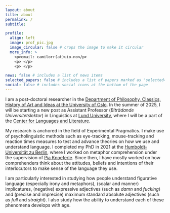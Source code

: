 ```yaml
---
layout: about
title: about
permalink: /
subtitle:   

profile:
  align: left
  image: prof_pic.jpg
  image_circular: false # crops the image to make it circular
  more_info: >
    <p>email: camilorr(at)uio.no</p>
    <p> </p>
    <p> </p>

news: false # includes a list of news items
selected_papers: false # includes a list of papers marked as "selected={true}"
social: false # includes social icons at the bottom of the page
---
```

I am a post-doctoral researcher in the [Department of Philosophy, Classics, History of Art and Ideas at the University of Oslo](https://www.hf.uio.no/ifikk/english/). In the summer of 2025, I will be starting a new post as Assistant Professor (*Biträdande Universitetslektor*) in Linguistics at [Lund University](https://www.lunduniversity.lu.se/home), where I will be a part of the [Center for Languages and Literature](https://www.sol.lu.se/en/). 

My research is anchored in the field of Experimental Pragmatics. I make use of psycholinguistic methods such as eye-tracking, mouse-tracking and reaction times measures to test and advance theories on how we use and understand language. I completed my PhD in 2021 at the [Humboldt-Universität zu Berlin](https://www.hu-berlin.de/de), where I worked on metaphor comprehension under the supervision of [Pia Knoeferle](https://amor.cms.hu-berlin.de/~knoeferp/index.html). Since then, I have mostly worked on how comprehenders think about the attitudes, beliefs and intentions of their interlocutors to make sense of the language they use.  

I am particularly interested in studying how people understand figurative language (especially irony and metaphors), (scalar and manner) implicatures, (negative) expressive adjectives (such as *damn* and *fucking*) and (precise and imprecise) maximum standard absolute adjectives (such as *full* and *straight*). I also study how the ability to understand each of these phenomena develops with age. 
